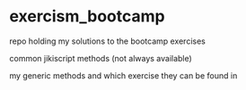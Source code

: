 # exercism_bootcamp
repo holding my solutions to the bootcamp exercises

common jikiscript methods (not always available)

my generic methods and which exercise they can be found in


